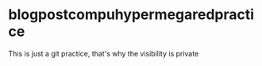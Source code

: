 # blogpostcompuhypermegaredpractice
This is just a git practice, that's why the visibility is private
